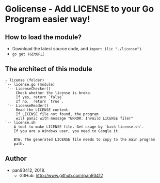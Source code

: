 # Golicense - Add LICENSE to your Go Program easier way!

## How to load the module?
- Download the latest source code, and `import (lic "./license")`.
- `go get (GitURL)`

## The architect of this module
```
- license (folder)
`-- license.go (module)
 `-- LicenseChecker()
     Check whether the license is broke.
     If yes, return `false`
     If no,  return `true`.
 `-- LicenseReader()
     Read the LICENSE content.
     If LICENSE file not found, the program
     will panic with message "ERROR: Invaild LICENSE file!"
`-- license.sh
    A tool to make LICENSE file. Get usage by `bash license.sh`.
    If you are a Windows user, you need to Google it.

    BTW, The generated LICENSE file needs to copy to the main program
    path.
```

## Author
- pan93412, 2018.
  - GitHub: <http://www.github.com/pan93412>
